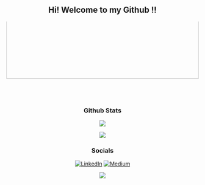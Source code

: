 <div align="center">

  ## Hi! Welcome to my Github !!
  <div style="width: 100%; height: 200px; overflow: hidden;">
  <img src="https://user-images.githubusercontent.com/74038190/225813708-98b745f2-7d22-48cf-9150-083f1b00d6c9.gif" style="width: 100%; margin-top: -50px;"></div>

  ### Github Stats

  ![](https://github-readme-streak-stats.herokuapp.com/?user=abhiphile&theme=radical&hide_border=false)<br/>

  ![](https://github-readme-stats.vercel.app/api/top-langs/?username=abhiphile&theme=radical&hide_border=false&include_all_commits=true&count_private=true&layout=compact)

  ### Socials
  
  [![LinkedIn](https://img.shields.io/badge/LinkedIn-%230077B5.svg?logo=linkedin&logoColor=white)](https://linkedin.com/in/abhishek-kumar-nitdelhi) [![Medium](https://img.shields.io/badge/Medium-12100E?logo=medium&logoColor=white)](https://medium.com/@krabhishek_)

  [![](https://visitcount.itsvg.in/api?id=abhiphile&icon=0&color=0)](https://visitcount.itsvg.in)
</div>
